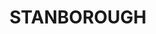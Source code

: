 ---
lastmod: '2025-04-06T06:05:20+00:00'
latitude: -29.630052
layout: suburb
longitude: 151.162025
postcode: '2360'
state: NSW
title: STANBOROUGH
url: /nsw/stanborough/
---